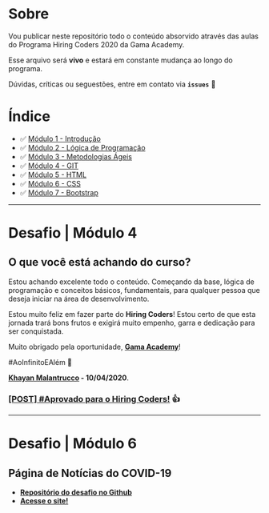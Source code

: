 # Sobre
Vou publicar neste repositório todo o conteúdo absorvido através das aulas do Programa Hiring Coders 2020 da Gama Academy.

Esse arquivo será **vivo** e estará em constante mudança ao longo do programa.

Dúvidas, críticas ou seguestões, entre em contato via **`issues`** 💬

# Índice
- ✅ [Módulo 1 - Introdução](https://github.com/khayan/gamaacademy-hiringcoders/tree/master/modulo-01-introducao)
- ✅ [Módulo 2 - Lógica de Programação](https://github.com/khayan/gamaacademy-hiringcoders/tree/master/modulo-02-logica-de-programacao)
- ✅ [Módulo 3 - Metodologias Ágeis](https://github.com/khayan/gamaacademy-hiringcoders/tree/master/modulo-03-metodologias-ageis)
- ✅ [Módulo 4 - GIT](https://github.com/khayan/gamaacademy-hiringcoders/tree/master/modulo-04-git)
- ✅ [Módulo 5 - HTML](https://github.com/khayan/gamaacademy-hiringcoders/tree/master/modulo-05-html)
- ✅ [Módulo 6 - CSS](https://github.com/khayan/gamaacademy-hiringcoders/tree/master/modulo-06-css)
- ✅ [Módulo 7 - Bootstrap](https://github.com/khayan/gamaacademy-hiringcoders/tree/master/modulo-07-bootstrap)

___
# Desafio | Módulo 4

## O que você está achando do curso?
Estou achando excelente todo o conteúdo. Começando da base, lógica de programação e conceitos básicos, fundamentais, para qualquer pessoa que deseja iniciar na área de desenvolvimento.

Estou muito feliz em fazer parte do **Hiring Coders**! Estou certo de que esta jornada trará bons frutos e exigirá muito empenho, garra e dedicação para ser conquistada.

Muito obrigado pela oportunidade, **<a href="https://gama.academy/">Gama Academy**</a>!

#AoInfinitoEAlém 🚀

<a href="https://khayan.githup.io">**Khayan Malantrucco</a> - 10/04/2020**.

### <a href="https://www.linkedin.com/feed/update/urn:li:activity:6654065564882882560/">[POST] #Aprovado para o Hiring Coders!</a> 👍

___
# Desafio | Módulo 6
## Página de Notícias do COVID-19

- **[Repositório do desafio no Github](https://github.com/khayan/gamaacademy-covid19)**
- **[Acesse o site!](https://quarentenanews.netlify.app/)**
